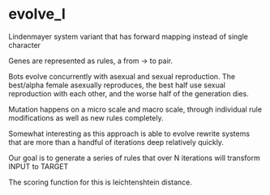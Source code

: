 evolve_l
===

Lindenmayer system variant that has forward mapping instead of single character

Genes are represented as rules, a from -> to pair. 

Bots evolve concurrently with asexual and sexual reproduction. The best/alpha female asexually reproduces, the best half use sexual reproduction with each other, and the worse half of the generation dies. 

Mutation happens on a micro scale and macro scale, through individual rule modifications as well as new rules completely.

Somewhat interesting as this approach is able to evolve rewrite systems that are more than a handful of iterations deep relatively quickly.

Our goal is to generate a series of rules that over N iterations will transform INPUT to TARGET

The scoring function for this is leichtenshtein distance.